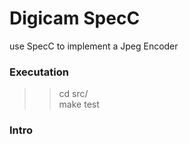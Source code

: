 Digicam SpecC
=============

use SpecC to implement a Jpeg Encoder

### Executation

>> cd src/\
>> make test

### Intro

